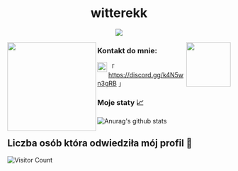 <h1 align="center"> witterekk </h1>

<p align="center">
  <img src="https://readme-typing-svg.herokuapp.com/?center=true&vCenter=true&color=007cd9&width=500&lines=+PiwnicaRP" />
</p>

<img align="left" height="200" src="https://media.giphy.com/media/YZ5KeXcr0nYaY/giphy.gif"/>

<img align="right" height="100" src=""/>

### Kontakt do mnie: 

「 <img align="left" alt="Discord" width="22px" src="https://cdn.jsdelivr.net/npm/simple-icons@v3/icons/discord.svg" />https://discord.gg/k4N5wn3gRB 」

### Moje staty 📈
![Anurag's github stats](https://github-readme-stats.vercel.app/api?username=witterekk&count_private=true&show_icons=true?theme=buefy)

## Liczba osób która odwiedziła mój profil 📯
![Visitor Count](https://profile-counter.glitch.me/witterekk/count.svg)

[youtube]: https://www.youtube.com/channel/UCMG_t9uhfl8C3Ql7xHUFIoQ
[twitch]: https://twitch.tv/witterekk
